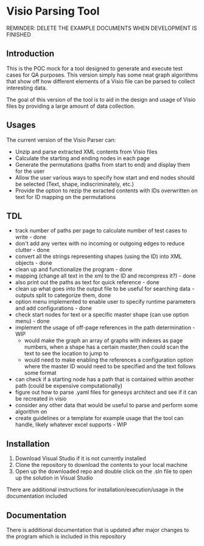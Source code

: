 # Visio Parsing Tool

REMINDER: DELETE THE EXAMPLE DOCUMENTS WHEN DEVELOPMENT IS FINISHED

## Introduction
This is the POC mock for a tool designed to generate and execute test cases for QA purposes. This version simply has some neat graph algorithms that show off how different elements of a Visio file can be parsed to collect interesting data.

The goal of this version of the tool is to aid in the design and usage of Visio files by providing a large amount of data collection. 

## Usages
The current version of the Visio Parser can:
- Unzip and parse extracted XML contents from Visio files
- Calculate the starting and ending nodes in each page
- Generate the permutations (paths from start to end) and display them for the user
- Allow the user various ways to specify how start and end nodes should be selected (Text, shape, indiscriminately, etc.)
- Provide the option to rezip the exracted contents with IDs overwritten on text for ID mapping on the permutations

## TDL
- track number of paths per page to calculate number of test cases to write - done
- don't add any vertex with no incoming or outgoing edges to reduce clutter - done
- convert all the strings representing shapes (using the ID) into XML objects - done
- clean up and functionalize the program - done
- mapping (change all text in the xml to the ID and recompress it?) - done
- also print out the paths as text for quick reference - done
- clean up what goes into the output file to be useful for searching data - outputs split to categorize them, done
- option menu implemented to enable user to specify runtime parameters and add configurations - done
- check start nodes for text or a specific master shape (can use option menu) - done
- implement the usage of off-page references in the path determination - WIP
  - would make the graph an array of graphs with indexes as page numbers, when a shape has a certain master,then could scan the text to see the location to jump to
  - would need to make enabling the references a configuration option where the master ID would need to be specified and the text follows some format
- can check if a starting node has a path that is contained within another path (could be expensive computationally)
- figure out how to parse .yaml files for genesys architect and see if it can be recreated in visio
- consider any other data that would be useful to parse and perform some algorithm on
- create guidelines or a template for example usage that the tool can handle, likely whatever excel supports - WIP

## Installation
1. Download Visual Studio if it is not currently installed
2. Clone the repository to download the contents to your local machine
3. Open up the downloaded repo and double click on the .sln file to open up the solution in Visual Studio

There are additional instructions for installation/execution/usage in the documentation included

## Documentation
There is additional documentation that is updated after major changes to the program which is included in this repository
